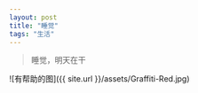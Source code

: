 ```yaml
---
layout: post
title: "睡觉"
tags: "生活"
---
```

>睡觉，明天在干

![有帮助的图]({{ site.url }}/assets/Graffiti-Red.jpg)